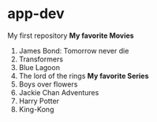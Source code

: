 # app-dev
My first repository
**My favorite Movies**
1. James Bond: Tomorrow never die
2. Transformers
3. Blue Lagoon
4. The lord of the rings
**My favorite Series**
1. Boys over flowers
2. Jackie Chan Adventures
3. Harry Potter
4. King-Kong

